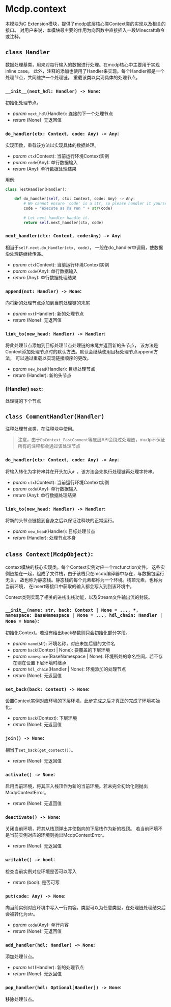 # Mcdp.context

本模块为C Extension模块，提供了mcdp底层核心类Context类的实现以及相关的接口。
对用户来说，本模块最主要的作用为向函数中直接插入一段Minecraft命令或注释。

## `class Handler`
数据处理基类，用来对每行输入的数据进行处理。在mcdp核心中主要用于实现inline case。
此外，注释的添加也使用了Handler来实现。每个Handler都是一个处理节点，共同维护一个处理链。
重载该类以实现具体的处理节点。

### `__init__(next_hdl: Handler) -> None`:
初始化处理节点。

- *param* `next_hdl`(Handler): 连接的下一个处理节点
- *return* (None): 无返回值

### `do_handler(ctx: Context, code: Any) -> Any`:
实现函数，重载该方法以实现具体的数据处理。

- *param* `ctx`(Context): 当前运行环境Context实例
- *param* `code`(Any): 单行数据输入
- *return* (Any): 单行数据处理结果

用例:
```py
class TestHandler(Handler):

    def do_handler(self, ctx: Context, code: Any) -> Any:
        # We cannot ensure 'code' is a str, so please handler it yourself.
        code = "execute as @a run " + str(code)
        
        # Let next handler handle it.
        return self.next_handler(ctx, code)
```

### `next_handler(ctx: Context, code:Any) -> Any`:
相当于`self.next.do_Handler(ctx, code)`，
一般在do_handler中调用，使数据沿处理链继续传递。

- *param* `ctx`(Context): 当前运行环境Context实例
- *param* `code`(Any): 单行数据输入
- *return* (Any): 单行数据处理结果

### `append(nxt: Handler) -> None`:
向将新的处理节点添加到当前处理链的末尾

- *param* `nxt`(Handler): 新的处理节点
- *return* (None): 无返回值

### `link_to(new_head: Handler) -> Handler`:
将此处理节点添加到目标处理节点处理链的末尾并返回新的头节点，
该方法是Context添加处理节点时的默认方法。默认会继续使用目标处理节点append方法，
可以通过重载以实现链接顺序的更改。

- *param* `new_head`(Handler): 目标处理节点
- *return* (Handler): 新的头节点

### (Handler) `next`:
处理链的下个节点


## `class CommentHandler(Handler)`
注释处理节点类，在注释块中使用。

> 注意，由于`DpContext_FastComment`等底层API会绕过处理链，mcdp不保证所有的注释都会通过该处理节点

### `do_handler(ctx: Context, code: Any) -> Any`:
将输入转化为字符串并在开头加入`# `，该方法会先执行处理链再处理字符串。

- *param* `ctx`(Context): 当前运行环境Context实例
- *param* `code`(Any): 单行数据输入
- *return* (Any): 单行数据处理结果

### `link_to(new_head: Handler) -> Handler`:
将新的头节点链接到自身之后以保证注释块的正常运行。

- *param* `new_head`(Handler): 目标处理节点
- *return* (Handler): 处理节点本身

## `class Context(McdpObject)`:
context模块的核心实现类。每个Context实例对应一个mcfunction文件。
这些实例链接在一起，组成了文件栈，由于该栈只在mcdp编译器中存在，与数据包运行无关，
故也称为静态栈。静态栈的每个元素都称为一个环境。栈顶元素，也称为当前环境，
在insert等接口中获取的输入都会写入到到该环境中。

Context类则实现了相关的进栈出栈功能，以及Stream文件输出流的封装。

### `__init__(name: str, back: Context | None = ..., *, namespace: BaseNamespace | None = ..., hdl_chain: Handler | None = None)`:
初始化Context。若没有给出back参数则只会初始化部分字段。

- *param* `name`(str): 环境名称，对应未加后缀的文件名
- *param* `back`(Context | None): 要覆盖的下层环境
- *param* `namespace`(BaseNamespace | None): 环境所处的命名空间，若不存在则在设置下层环境时继承
- *param* `hdl_chain`(Handler | None): 环境添加的处理节点
- *return* (None): 无返回值

### `set_back(back: Context) -> None`:
设置Context实例对应环境的下层环境，此步完成之后才真正的完成了环境初始化。

- *param* `back`(Context): 下层环境
- *return* (None): 无返回值

### `join() -> None`:
相当于`set_back(get_context())`。

- *return* (None): 无返回值

### `activate() -> None`:
启用当前环境，将其压入栈顶作为新的当前环境。若未完全初始化则抛出McdpContextError。

- *return* (None): 无返回值

### `deactivate() -> None`:
关闭当前环境，将其从栈顶弹出并使指向的下层栈作为新的栈顶。
若当前环境不是当前实例对应的环境则抛出McdpContextError。

- *return* (None): 无返回值

### `writable() -> bool`:
检查当前实例对应环境是否可以写入

- *return* (bool): 是否可写

### `put(code: Any) -> None`:
向当前实例对应环境中写入一行内容。类型可以为任意类型，在处理链处理结束后会被转化为str。

- *param* `code`(Any): 单行内容
- *return* (None): 无返回值

### `add_handler(hdl: Handler) -> None`:
添加处理节点。

- *param* `hdl`(Handler): 新的处理节点
- *return* (None): 无返回值

### `pop_handler(hdl: Optional[Handler]) -> None`:
移除处理节点。

